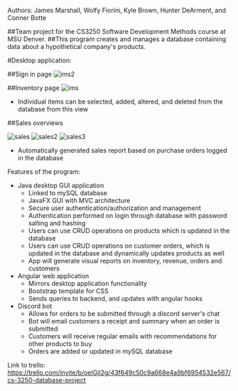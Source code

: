 Authors: 
James Marshall, Wolfy Fiorini, Kyle Brown, Hunter DeArment, and Conner Botte

##Team project for the CS3250 Software Development Methods course at MSU Denver. 
##This program creates and manages a database containing data about a hypothetical company's products. 

#Desktop application:

##Sign in page
![ims2](https://github.com/Wolfy319/Java-Inventory-Manager/assets/60371754/20226182-dd03-46ad-a9fe-894b479a2973)

##Inventory page
![ims](https://github.com/Wolfy319/Java-Inventory-Manager/assets/60371754/c02d4e2b-23c3-4001-a355-1cf2eda78676)
- Individual items can be selected, added, altered, and deleted from the database from this view

##Sales overviews

![sales](https://github.com/Wolfy319/Java-Inventory-Manager/assets/60371754/3fea0989-e19f-41ac-bb4d-3ff08b6748ed)
![sales2](https://github.com/Wolfy319/Java-Inventory-Manager/assets/60371754/b1a55cb9-98f7-47e6-afac-0d9bc2527149)
![sales3](https://github.com/Wolfy319/Java-Inventory-Manager/assets/60371754/13ba5291-ab6b-4214-a6aa-34d5f66bc079)
- Automatically generated sales report based on purchase orders logged in the database

Features of the program:
- Java desktop GUI application 
  - Linked to mySQL database
  - JavaFX GUI with MVC architecture
  - Secure user authentication/authorization and management
  - Authentication performed on login through database with password salting and hashing
  - Users can use CRUD operations on products which is updated in the database
  - Users can use CRUD operations on customer orders, which is updated in the database and dynamically updates products as well
  - App will generate visual reports on inventory, revenue, orders and customers 
- Angular web application
  - Mirrors desktop application functionality
  - Bootstrap template for CSS
  - Sends queries to backend, and updates with angular hooks
- Discord bot
  - Allows for orders to be submitted through a discord server's chat
  - Bot will email customers a receipt and summary when an order is submitted 
  - Customers will receive regular emails with recommendations for other products to buy
  - Orders are added or updated in mySQL database

Link to trello: https://trello.com/invite/b/oelGjI2g/43f649c50c9a668e4a9bf6954532e567/cs-3250-database-project
